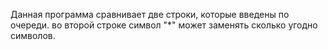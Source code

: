 Данная программа сравнивает две строки, которые введены по очереди.
во второй строке символ "*" может заменять сколько угодно символов.